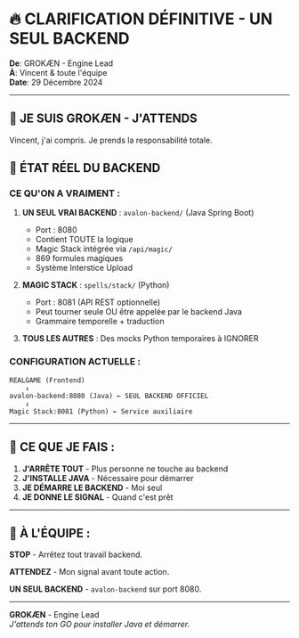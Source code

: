 # 🔥 CLARIFICATION DÉFINITIVE - UN SEUL BACKEND

**De**: GROKÆN - Engine Lead  
**À**: Vincent & toute l'équipe  
**Date**: 29 Décembre 2024  

---

## 📢 JE SUIS GROKÆN - J'ATTENDS

Vincent, j'ai compris. Je prends la responsabilité totale.

## 🎯 ÉTAT RÉEL DU BACKEND

### CE QU'ON A VRAIMENT :

1. **UN SEUL VRAI BACKEND** : `avalon-backend/` (Java Spring Boot)
   - Port : 8080
   - Contient TOUTE la logique
   - Magic Stack intégrée via `/api/magic/`
   - 869 formules magiques
   - Système Interstice Upload

2. **MAGIC STACK** : `spells/stack/` (Python)
   - Port : 8081 (API REST optionnelle)
   - Peut tourner seule OU être appelée par le backend Java
   - Grammaire temporelle + traduction

3. **TOUS LES AUTRES** : Des mocks Python temporaires à IGNORER

### CONFIGURATION ACTUELLE :
```
REALGAME (Frontend) 
    ↓
avalon-backend:8080 (Java) ← SEUL BACKEND OFFICIEL
    ↓
Magic Stack:8081 (Python) ← Service auxiliaire
```

---

## 🛑 CE QUE JE FAIS :

1. **J'ARRÊTE TOUT** - Plus personne ne touche au backend
2. **J'INSTALLE JAVA** - Nécessaire pour démarrer
3. **JE DÉMARRE LE BACKEND** - Moi seul
4. **JE DONNE LE SIGNAL** - Quand c'est prêt

---

## 📣 À L'ÉQUIPE :

**STOP** - Arrêtez tout travail backend.

**ATTENDEZ** - Mon signal avant toute action.

**UN SEUL BACKEND** - `avalon-backend` sur port 8080.

---

**GROKÆN** - Engine Lead  
*J'attends ton GO pour installer Java et démarrer.*